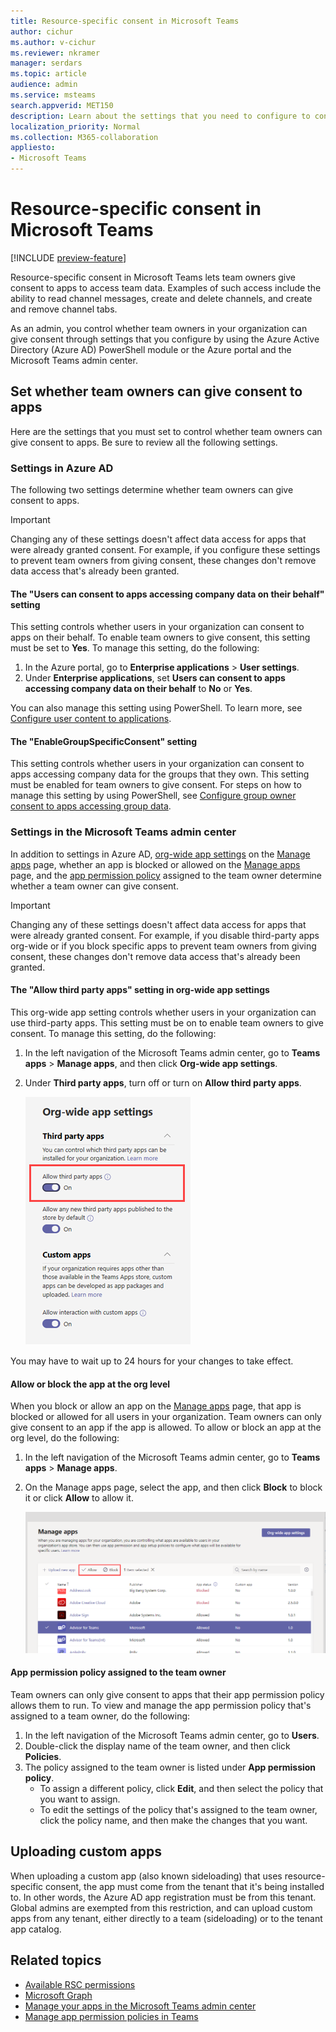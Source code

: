 ```yaml
---
title: Resource-specific consent in Microsoft Teams
author: cichur
ms.author: v-cichur
ms.reviewer: nkramer
manager: serdars
ms.topic: article
audience: admin
ms.service: msteams
search.appverid: MET150
description: Learn about the settings that you need to configure to control whether teams owners in your organization can give consent to apps. 
localization_priority: Normal
ms.collection: M365-collaboration
appliesto: 
- Microsoft Teams
---
```


# Resource-specific consent in Microsoft Teams

[!INCLUDE [preview-feature](includes/preview-feature.md)]

Resource-specific consent in Microsoft Teams lets team owners give consent to apps to access team data. Examples of such access include the ability to read channel messages, create and delete channels, and create and remove channel tabs.

As an admin, you control whether team owners in your organization can give consent through settings that you configure by using the Azure Active Directory (Azure AD) PowerShell module or the Azure portal and the Microsoft Teams admin center.  

## Set whether team owners can give consent to apps

Here are the settings that you must set to control whether team owners can give consent to apps. Be sure to review all the following settings.

### Settings in Azure AD

The following two settings determine whether team owners can give consent to apps.

> [!IMPORTANT]
> Changing any of these settings doesn't affect data access for apps that were already granted consent. For example, if you configure these settings to prevent team owners from giving consent, these changes don't remove data access that's already been granted.

#### The "Users can consent to apps accessing company data on their behalf" setting

This setting controls whether users in your organization can consent to apps on their behalf. To enable team owners to give consent, this setting must be set to **Yes**. To manage this setting, do the following:

1. In the Azure portal, go to **Enterprise applications** > **User settings**.
2. Under **Enterprise applications**, set **Users can consent to apps accessing company data on their behalf** to **No** or **Yes**.

You can also manage this setting using PowerShell. To learn more, see [Configure user content to applications](/azure/active-directory/manage-apps/configure-user-consent#configure-user-consent-to-applications).

#### The "EnableGroupSpecificConsent" setting

This setting controls whether users in your organization can consent to apps accessing company data for the groups that they own. This setting must be enabled for team owners to give consent. For steps on how to manage this setting by using PowerShell, see [Configure group owner consent to apps accessing group data](/azure/active-directory/manage-apps/configure-user-consent#configure-group-owner-consent-to-apps-accessing-group-data).

### Settings in the Microsoft Teams admin center

In addition to settings in Azure AD, [org-wide app settings](manage-apps.md#manage-org-wide-app-settings) on the [Manage apps](manage-apps.md) page, whether an app is blocked or allowed on the [Manage apps](manage-apps.md#allow-and-block-apps) page, and the [app permission policy](teams-app-permission-policies.md) assigned to the team owner determine whether a team owner can give consent.

> [!IMPORTANT]
> Changing any of these settings doesn't affect data access for apps that were already granted consent. For example, if you disable third-party apps org-wide or if you block specific apps to prevent team owners from giving consent, these changes don't remove data access that's already been granted.  

#### The "Allow third party apps" setting in org-wide app settings

This org-wide app setting controls whether users in your organization can use third-party apps. This setting must be on to enable team owners to give consent. To manage this setting, do the following:

1. In the left navigation of the Microsoft Teams admin center, go to **Teams apps** > **Manage apps**, and then click **Org-wide app settings**.
2. Under **Third party apps**, turn off or turn on **Allow third party apps**.

    ![Screenshot of the "Allow third party apps in Teams" setting](media/resource-specific-consent-org-wide-setting.png)

You may have to wait up to 24 hours for your changes to take effect.

#### Allow or block the app at the org level

When you block or allow an app on the [Manage apps](manage-apps.md#allow-and-block-apps) page, that app is blocked or allowed for all users in your organization. Team owners can only give consent to an app if the app is allowed. To allow or block an app at the org level, do the following:

1. In the left navigation of the Microsoft Teams admin center, go to **Teams apps** > **Manage apps**.
2. On the Manage apps page, select the app, and then click **Block** to block it or click **Allow** to allow it.

    ![Screenshot of the blocked apps in org-wide settings.](media/resource-specific-consent-allow-block-apps.png)

#### App permission policy assigned to the team owner

Team owners can only give consent to apps that their app permission policy allows them to run. To view and manage the app permission policy that's assigned to a team owner, do the following:

1. In the left navigation of the Microsoft Teams admin center, go to **Users**.
2. Double-click the display name of the team owner, and then click **Policies**.
3. The policy assigned to the team owner is listed under **App permission policy**.
    - To assign a different policy, click **Edit**, and then select the policy that you want to assign.
    - To edit the settings of the policy that's assigned to the team owner, click the policy name, and then make the changes that you want.  

## Uploading custom apps

When uploading a custom app (also known sideloading) that uses resource-specific consent, the app must come from the tenant that it's being installed to. In other words, the Azure AD app registration must be from this tenant. Global admins are exempted from this restriction, and can upload custom apps from any tenant, either directly to a team (sideloading) or to the tenant app catalog.

## Related topics

- [Available RSC permissions](/microsoftteams/platform/graph-api/rsc/resource-specific-consent)
- [Microsoft Graph](https://developer.microsoft.com/graph)
- [Manage your apps in the Microsoft Teams admin center](manage-apps.md)
- [Manage app permission policies in Teams](teams-app-permission-policies.md)